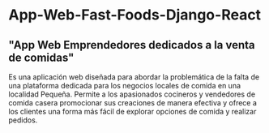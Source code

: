 # App-Web-Fast-Foods-Django-React
"App Web Emprendedores dedicados a la venta de comidas"
---------------------------------------------------------------------------------------------------------------------------------------------------------------
Es una aplicación web diseñada para abordar la problemática de la falta de una plataforma dedicada para los negocios locales de comida en una localidad Pequeña. 
Permite a los apasionados cocineros y vendedores de comida casera promocionar sus creaciones de manera efectiva y ofrece a los clientes una forma más fácil de explorar 
opciones de comida y realizar pedidos.
